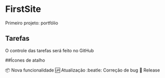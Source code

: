 # FirstSite

Primeiro projeto: portfólio

## Tarefas

O controle das tarefas será feito no GitHub

##Ícones de atalho

:package: Nova funcionalidade
:up: Atualização
:beatle: Correção de bug
:checkered_flag: Release

